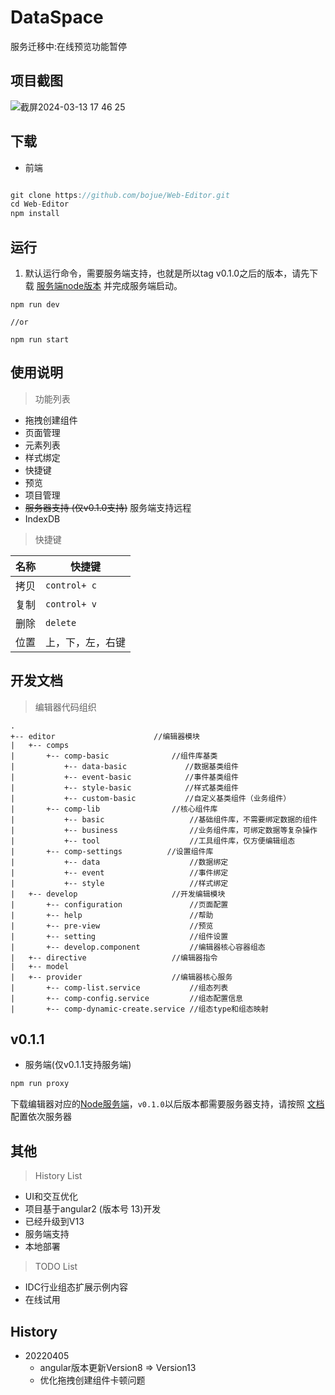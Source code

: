 # DataSpace

服务迁移中:在线预览功能暂停

## 项目截图

![截屏2024-03-13 17 46 25](https://github.com/bojue/Web-Editor/assets/14350577/5913829b-2ee3-4b5f-bc4f-2e7c50f0d4d2)

## 下载

- 前端

```javascript

git clone https://github.com/bojue/Web-Editor.git
cd Web-Editor
npm install

```

## 运行

1. 默认运行命令，需要服务端支持，也就是所以tag v0.1.0之后的版本，请先下载 [服务端node版本](https://github.com/bojue/Web-editor-server) 并完成服务端启动。

```javascrpt
npm run dev 

//or

npm run start

```


## 使用说明

> 功能列表

* 拖拽创建组件
* 页面管理
* 元素列表
* 样式绑定
* 快捷键
* 预览
* 项目管理
* <del>服务器支持 (仅v0.1.0支持)</del> 服务端支持远程
* IndexDB


> 快捷键

名称|快捷键
----|----
拷贝| `control+ c`
复制| `control+ v`
删除| `delete`
位置|上，下，左，右键

## 开发文档

> 编辑器代码组织

```ASCII
.
+-- editor                      //编辑器模块
|   +-- comps  
|       +-- comp-basic              //组件库基类
|           +-- data-basic             //数据基类组件
|           +-- event-basic            //事件基类组件
|           +-- style-basic            //样式基类组件
|           +-- custom-basic           //自定义基类组件（业务组件）
|       +-- comp-lib                //核心组件库
|           +-- basic                   //基础组件库，不需要绑定数据的组件 
|           +-- business                //业务组件库，可绑定数据等复杂操作
|           +-- tool                    //工具组件库，仅方便编辑组态
|       +-- comp-settings          //设置组件库
|           +-- data                    //数据绑定
|           +-- event                   //事件绑定
|           +-- style                   //样式绑定
|   +-- develop                     //开发编辑模块
|       +-- configuration               //页面配置
|       +-- help                        //帮助
|       +-- pre-view                    //预览
|       +-- setting                     //组件设置
|       +-- develop.component           //编辑器核心容器组态
|   +-- directive                   //编辑器指令
|   +-- model  
|   +-- provider                    //编辑器核心服务
|       +-- comp-list.service           //组态列表
|       +-- comp-config.service         //组态配置信息
|       +-- comp-dynamic-create.service //组态type和组态映射
```

## v0.1.1
- 服务端(仅v0.1.1支持服务端)

```javascript
npm run proxy 
```


下载编辑器对应的[Node服务端](https://github.com/bojue/Web-editor-server)，` v0.1.0 `以后版本都需要服务器支持，请按照 [文档](https://github.com/bojue/Web-editor-server/blob/master/README.md) 配置依次服务器


## 其他


> History List

- UI和交互优化
- 项目基于angular2 (版本号 13)开发
- 已经升级到V13
- 服务端支持
- 本地部署


> TODO List

- IDC行业组态扩展示例内容
- 在线试用



## History

- 20220405 
    - angular版本更新Version8 => Version13
    - 优化拖拽创建组件卡顿问题
